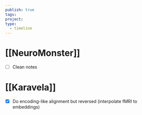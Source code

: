 ```yaml
---
publish: true
tags: 
project: 
type:
  - timeline
---
```

# [[NeuroMonster]]
- [ ] Clean notes
# [[Karavela]]
- [x] Do encoding-like alignment but reversed (interpolate fMRI to embeddings)